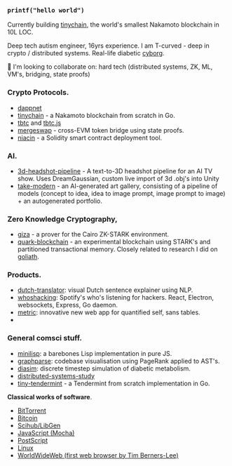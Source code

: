 ### `printf("hello world")`

Currently building [tinychain](https://github.com/tinychainorg/tinychain), the world's smallest Nakamoto blockchain in 10L LOC.

Deep tech autism engineer, 16yrs experience. I am T-curved - deep in crypto / distributed systems. Real-life diabetic [cyborg](https://liamz.co/blog/im-a-cyborg-now-on-building-my-own-artificial-pancreas/).

👯 I'm looking to collaborate on: hard tech (distributed systems, ZK, ML, VM's, bridging, state proofs)

### Crypto Protocols.

 * [dappnet](https://github.com/dappnetbby/dappnet)
 * [tinychain](https://github.com/tinychainorg/tinychain) - a Nakamoto blockchain from scratch in Go.
 * [tbtc](https://github.com/keep-network/tbtc) and [tbtc.js](https://github.com/keep-network/tbtc.js)
 * [mergeswap](https://github.com/codyx/mergeswap) - cross-EVM token bridge using state proofs.
 * [niacin](https://github.com/liamzebedee/niacin) - a Solidity smart contract deployment tool.

### AI.

 * [3d-headshot-pipeline](https://github.com/liamzebedee/3d-headshot-pipeline) - A text-to-3D headshot pipeline for an AI TV show. Uses DreamGaussian, custom live import of 3d .obj's into Unity
 * [take-modern](https://github.com/liamzebedee/take-modern) - an AI-generated art gallery, consisting of a pipeline of models (concept to idea, idea to image prompt, image prompt to image) + an autogenerated portfolio.

### Zero Knowledge Cryptography,

 * [giza](https://github.com/maxgillett/giza) - a prover for the Cairo ZK-STARK environment.
 * [quark-blockchain](https://github.com/liamzebedee/quark-blockchain) - an experimental blockchain using STARK's and partitioned transactional memory. Closely related to research I did on [goliath](https://github.com/liamzebedee/goliath-blockchain). 

### Products.

 * [dutch-translator](https://github.com/liamzebedee/dutch-translator): visual Dutch sentence explainer using NLP.
 * [whoshacking](https://github.com/liamzebedee/whoshacking): Spotify's who's listening for hackers. React, Electron, websockets, Express, Go daemon.
 * [metric](https://github.com/liamzebedee/metric): innovative new web app for quantified self, sans tables.
 * 

### General comsci stuff.

 * [minilisp](https://github.com/liamzebedee/minilisp): a barebones Lisp implementation in pure JS.
 * [graphparse](https://github.com/liamzebedee/graphparse): codebase visualisation using PageRank applied to AST's.
 * [diasim](https://github.com/liamzebedee/diasim): discrete timestep simulation of diabetic metabolism.
 * [distributed-systems-study](https://github.com/liamzebedee/distributed-systems-study)
 * [tiny-tendermint](https://github.com/liamzebedee/tiny-tendermint) - a Tendermint from scratch implementation in Go.

<!---
 * [t1gym](https://github.com/liamzebedee/t1gym): smart diabetes logbook for T1 diabetics using NightScout.

 * [attention-market-maker](https://twitter.com/liamzebedee/status/1504354504212647936) - an algorthmic newsfeed.

### Libraries.

 * [spotify-style-times](https://github.com/liamzebedee/spotify-style-times)
 * [electron-go-picnic](https://github.com/liamzebedee/electron-go-picnic)
 * [jekyll-i18n](https://github.com/liamzebedee/jekyll-i18n)

### Experiments.

 * [ciaodao](https://github.com/liamzebedee/ciaodao): social chatspaces where only tokenholders can post.
 * [merkle-bundles](https://github.com/liamzebedee/merkle-bundles): delivering only the delta of JS bundle updates using Merkle trees.
 * [retrust](https://github.com/liamzebedee/retrust): investigating Evidence-Based Subjective Logic as a reputation protocol for p2p networks. Includes Numpy/Solidity code.
 
### Unfinished.

 * [hyper](https://github.com/liamzebedee/hyper): image editor + hypermedia protocol
 * [sugardao](https://github.com/liamzebedee/sugardao): the diabetic-backed stablecoin
 * [ohdex](https://github.com/liamzebedee/ohdex): cross-chain token bridging protocol, I built with @MickdeGraaf
 * [goliath-sequencer](https://github.com/liamzebedee/goliath-blockchain/tree/master/sequencer/mvp) - a transaction sequencer network for blockchains using libp2p.

### Misc older projects.

 * [chainlog](https://github.com/liamzebedee/chainlog): A beautifully simple CLI to log Solidity smart contract interactions.
 * [prometheus-remote-write](https://github.com/liamzebedee/prometheus-remote-write).
 * [TDLM](https://github.com/liamzebedee/TDLM): vibealicious web UI for collaborative Spotify playlists.

 * [synthetix-futures-keepers](https://github.com/Synthetixio/futures-keepers)

--->

**Classical works of software**.

 * [BitTorrent](https://github.com/liamzebedee/bittorrent-source-archive)
 * [Bitcoin](https://github.com/liamzebedee/bitcoin-source-archive)
 * [Scihub/LibGen](https://github.com/liamzebedee/scihub-source-archive)
 * [JavaScript (Mocha)](https://github.com/liamzebedee/javascript-source-archive)
 * [PostScript](https://github.com/liamzebedee/postscript-source-archive)
 * [Linux](https://github.com/liamzebedee/linux-source-archive)
 * [WorldWideWeb (first web browser by Tim Berners-Lee)](https://github.com/liamzebedee/worldwideweb)
